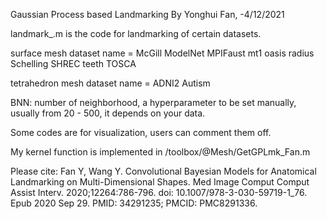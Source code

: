 Gaussian Process based Landmarking
By Yonghui Fan, -4/12/2021

landmark_<dataset name>.m is the code for landmarking of certain datasets.

surface mesh dataset name = 	McGill
								ModelNet
								MPIFaust
								mt1
								oasis
								radius
								Schelling
								SHREC
								teeth
								TOSCA

tetrahedron mesh dataset name =     ADNI2
									Autism

BNN: number of neighborhood, a hyperparameter to be set manually, usually from 20 - 500, it depends on your data.

Some codes are for visualization, users can comment them off.

My kernel function is implemented in /toolbox/@Mesh/GetGPLmk_Fan.m 

Please cite:
Fan Y, Wang Y. Convolutional Bayesian Models for Anatomical Landmarking on Multi-Dimensional Shapes. Med Image Comput Comput Assist Interv. 2020;12264:786-796. doi: 10.1007/978-3-030-59719-1_76. Epub 2020 Sep 29. PMID: 34291235; PMCID: PMC8291336.
